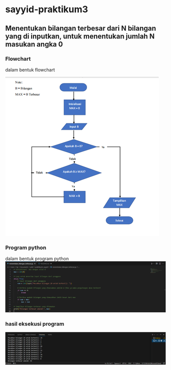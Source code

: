 # sayyid-praktikum3
## Menentukan bilangan terbesar dari N bilangan yang di inputkan, untuk menentukan jumlah N masukan angka 0

### Flowchart
dalam bentuk flowchart <p>
![gambar 1](screenshot/ss1.png)

### Program python
dalam bentuk program python 
![gambar 2](screenshot/ss2.png)

### hasil eksekusi program
![gambar 3](screenshot/ss3.png)
